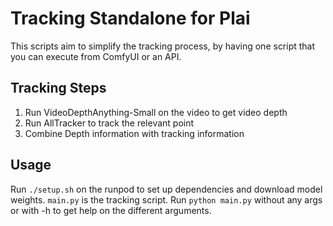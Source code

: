 # Tracking Standalone for Plai

This scripts aim to simplify the tracking process, by having one script that you can execute from ComfyUI or an API.

## Tracking Steps

1. Run VideoDepthAnything-Small on the video to get video depth
2. Run AllTracker to track the relevant point
3. Combine Depth information with tracking information

## Usage
Run `./setup.sh` on the runpod to set up dependencies and download model weights. `main.py` is the tracking script. Run `python main.py` without any args or with -h to get help on the different arguments.